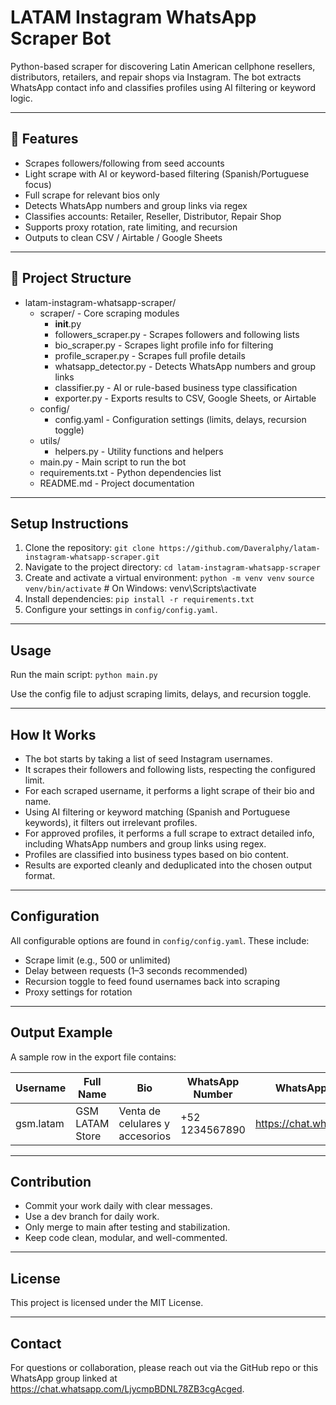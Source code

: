 # LATAM Instagram WhatsApp Scraper Bot

Python-based scraper for discovering Latin American cellphone resellers, distributors, retailers, and repair shops via Instagram. The bot extracts WhatsApp contact info and classifies profiles using AI filtering or keyword logic.

---

## 🚀 Features

- Scrapes followers/following from seed accounts  
- Light scrape with AI or keyword-based filtering (Spanish/Portuguese focus)  
- Full scrape for relevant bios only  
- Detects WhatsApp numbers and group links via regex  
- Classifies accounts: Retailer, Reseller, Distributor, Repair Shop  
- Supports proxy rotation, rate limiting, and recursion  
- Outputs to clean CSV / Airtable / Google Sheets  

---

## 📁 Project Structure

- latam-instagram-whatsapp-scraper/
  - scraper/ - Core scraping modules
    - __init__.py
    - followers_scraper.py - Scrapes followers and following lists
    - bio_scraper.py - Scrapes light profile info for filtering
    - profile_scraper.py - Scrapes full profile details
    - whatsapp_detector.py - Detects WhatsApp numbers and group links
    - classifier.py - AI or rule-based business type classification
    - exporter.py - Exports results to CSV, Google Sheets, or Airtable
  - config/
    - config.yaml - Configuration settings (limits, delays, recursion toggle)
  - utils/
    - helpers.py - Utility functions and helpers
  - main.py - Main script to run the bot
  - requirements.txt - Python dependencies list
  - README.md - Project documentation

---

## Setup Instructions

1. Clone the repository:
`git clone https://github.com/Daveralphy/latam-instagram-whatsapp-scraper.git`
2. Navigate to the project directory:
`cd latam-instagram-whatsapp-scraper`
3. Create and activate a virtual environment:
`python -m venv venv`
`source venv/bin/activate` # On Windows: venv\Scripts\activate
4. Install dependencies:
`pip install -r requirements.txt`
5. Configure your settings in `config/config.yaml`.

---

## Usage

Run the main script:
`python main.py`

Use the config file to adjust scraping limits, delays, and recursion toggle.

---

## How It Works

- The bot starts by taking a list of seed Instagram usernames.
- It scrapes their followers and following lists, respecting the configured limit.
- For each scraped username, it performs a light scrape of their bio and name.
- Using AI filtering or keyword matching (Spanish and Portuguese keywords), it filters out irrelevant profiles.
- For approved profiles, it performs a full scrape to extract detailed info, including WhatsApp numbers and group links using regex.
- Profiles are classified into business types based on bio content.
- Results are exported cleanly and deduplicated into the chosen output format.

---

## Configuration

All configurable options are found in `config/config.yaml`. These include:

- Scrape limit (e.g., 500 or unlimited)
- Delay between requests (1–3 seconds recommended)
- Recursion toggle to feed found usernames back into scraping
- Proxy settings for rotation

---

## Output Example

A sample row in the export file contains:

| Username       | Full Name       | Bio                         | WhatsApp Number | WhatsApp Group Link          | Type        | Region    | Follower Count | Profile URL                         | External Link          |
|----------------|-----------------|-----------------------------|-----------------|-----------------------------|-------------|-----------|----------------|------------------------------------|------------------------|
| gsm.latam      | GSM LATAM Store | Venta de celulares y accesorios | +52 1234567890  | https://chat.whatsapp.com/abc | Retailer    | Mexico    | 15000          | https://instagram.com/gsm.latam    | https://gsmstore.com   |

---

## Contribution

- Commit your work daily with clear messages.
- Use a dev branch for daily work.
- Only merge to main after testing and stabilization.
- Keep code clean, modular, and well-commented.

---

## License

This project is licensed under the MIT License.

---

## Contact

For questions or collaboration, please reach out via the GitHub repo or this WhatsApp group linked at https://chat.whatsapp.com/LjycmpBDNL78ZB3cgAcged.
